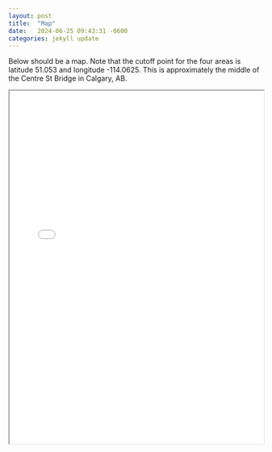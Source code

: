 ```yaml
---
layout: post
title:  "Map"
date:   2024-06-25 09:43:31 -0600
categories: jekyll update
---
```

Below should be a map. Note that the cutoff point for the four areas is latitude 51.053 and longitude -114.0625. This is approximately the middle of the Centre St Bridge in Calgary, AB.
<iframe src="/assets/maps/QuadrantMap.html" width="100%" height="700"></iframe>


